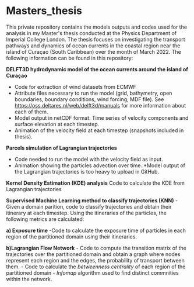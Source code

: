 # Masters_thesis
This private repository contains the models outputs and codes used for the analysis in my Master's thesis conducted at the Physics Department of Imperial College London. The thesis focuses on investigating the transport pathways and dynamics of ocean currents in the coastal region near the island of Curaçao (South Caribbean) over the month of March 2022. 
The following information can be found in this repository:

**DELFT3D hydrodynamic model of the ocean currents around the island of Curaçao**
  - Code for extraction of wind datasets from ECMWF
  - Attribute files necessary to run the model (grid, bathymetry, open boundaries, boundary conditions, wind forcing, MDF file). See https://oss.deltares.nl/web/delft3d/manuals for more information about each of them.
  - Model output in netCDF format. Time series of velocity components and surface elevation at each timestep.
  - Animation of the velocity field at each timestep (snapshots included in thesis).
  
**Parcels simulation of Lagrangian trajectories**
  - Code needed to run the model with the velocity field as input.
  - Animation showing the particles advection over time.
  *Model output of the Lagrangian trajectories is too heavy to upload in GitHub.
  
**Kernel Density Estimation (KDE) analysis**
Code to calculate the KDE from Lagrangian trajectories
  
**Supervised Machine Learning method to classify trajectories (KNN)**
  -Given a domain parition, code to classify trajectories and obtain their itinerary at each timestep.
  Using the itineraries of the particles, the following metrics are calculated:
  
  **a) Exposure time**
  -Code to calculate the exposure time of particles in each region of the partitioned domain using their itineraries.

  **b)Lagrangian Flow Network**
    - Code to compute the transition matrix of the trajectories over the partitioned domain and obtain a graph where nodes represent each   region and the edges, the probability of transport between them.
    - Code to calculate the *betweenness centrality* of each region of the partitioned domain
    - *Infomap* algorithm used to find distinct commnities within the network.
  
